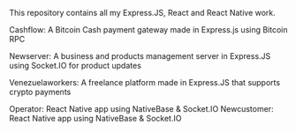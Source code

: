 This repository contains all my Express.JS, React and React Native work.


Cashflow: A Bitcoin Cash payment gateway made in Express.js using Bitcoin RPC

Newserver: A business and products management server in Express.JS using Socket.IO for product updates

Venezuelaworkers: A freelance platform made in Express.JS that supports crypto payments

Operator: React Native app using NativeBase & Socket.IO
Newcustomer: React Native app using NativeBase & Socket.IO
